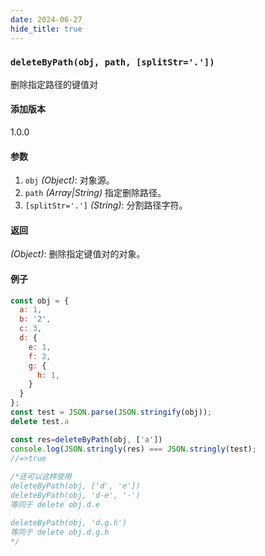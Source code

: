 ```yaml
---
date: 2024-06-27
hide_title: true
---
```

<h3>
  <code>deleteByPath(obj, path, [splitStr='.'])</code>
</h3>

删除指定路径的键值对

#### 添加版本

1.0.0

#### 参数

1. `obj` *(Object)*: 对象源。
2. `path` *(Array|String)* 指定删除路径。
3. `[splitStr='.']` *(String)*: 分割路径字符。

#### 返回

*(Object)*: 删除指定键值对的对象。

#### 例子

```javascript
const obj = {
  a: 1,
  b: '2',
  c: 3,
  d: {
    e: 1,
    f: 2,
    g: {
      h: 1,
    }
  }
};
const test = JSON.parse(JSON.stringify(obj));
delete test.a

const res=deleteByPath(obj, ['a'])
console.log(JSON.stringly(res) === JSON.stringly(test);
//=>true
            
/*还可以这样使用
deleteByPath(obj, ['d', 'e'])
deleteByPath(obj, 'd-e', '-')
等同于 delete obj.d.e

deleteByPath(obj, 'd.g.h')
等同于 delete obj.d.g.h
*/
```
